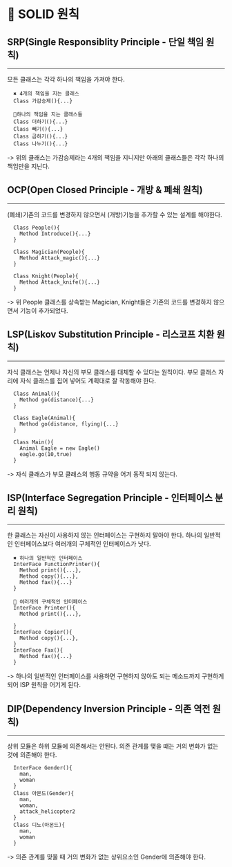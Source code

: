 # 🧷 SOLID 원칙

## SRP(Single Responsiblity Principle - 단일 책임 원칙)

---

모든 클래스는 각각 하나의 책임을 가져야 한다.

```
  ✖️ 4개의 책임을 지는 클래스
  Class 가감승제(){...}

  🧿하나의 책임을 지는 클래스들
  Class 더하기(){...}
  Class 빼기(){...}
  Class 곱하기(){...}
  Class 나누기(){...}

```

-> 위의 클래스는 가감승제라는 4개의 책임을 지니지만 아래의 클래스들은 각각 하나의 책임만을 지닌다.

## OCP(Open Closed Principle - 개방 & 폐쇄 원칙)

---

(폐쇄)기존의 코드를 변경하지 않으면서
(개방)기능을 추가할 수 있는 설계를 해야한다.

```
  Class People(){
    Method Introduce(){...}
  }

  Class Magician(People){
    Method Attack_magic(){...}
  }

  Class Knight(People){
    Method Attack_knife(){...}
  }
```

-> 위 People 클래스를 상속받는 Magician, Knight들은 기존의 코드를 변경하지 않으면서 기능이 추가되었다.

## LSP(Liskov Substitution Principle - 리스코프 치환 원칙)

---

자식 클래스는 언제나 자신의 부모 클래스를 대체할 수 있다는 원칙이다.
부모 클래스 자리에 자식 클래스를 집어 넣어도 계획대로 잘 작동해야 한다.

```
  Class Animal(){
    Method go(distance){...}
  }

  Class Eagle(Animal){
    Method go(distance, flying){...}
  }

  Class Main(){
    Animal Eagle = new Eagle()
    eagle.go(10,true)
  }

```

-> 자식 클래스가 부모 클래스의 행동 규약을 어겨 동작 되지 않는다.

## ISP(Interface Segregation Principle - 인터페이스 분리 원칙)

---

한 클래스는 자신이 사용하지 않는 인터페이스는 구현하지 말아야 한다.
하나의 일반적인 인터페이스보다 여러개의 구체적인 인터페이스가 낫다.

```
  ✖️ 하나의 일반적인 인터페이스
  InterFace FunctionPrinter(){
    Method print(){...},
    Method copy(){...},
    Method fax(){...}
  }

  🧿 여러개의 구체적인 인터페이스
  InterFace Printer(){
    Method print(){...},

  }
  InterFace Copier(){
    Method copy(){...},
  }
  InterFace Fax(){
    Method fax(){...}
  }
```

-> 하나의 일반적인 인터페이스를 사용하면 구현하지 않아도 되는 메소드까지 구현하게 되어 ISP 원칙을 어기게 된다.

## DIP(Dependency Inversion Principle - 의존 역전 원칙)

---

상위 모듈은 하위 모듈에 의존해서는 안된다.
의존 관계를 맺을 떄는 거의 변화가 없는 것에 의존해야 한다.

```
  InterFace Gender(){
    man,
    woman
  }
  Class 아몬드(Gender){
    man,
    woman,
    attack_helicopter2
  }
  Class 디노(아몬드){
    man,
    woman
  }

```

-> 의존 관계를 먖울 때 거의 변화가 없는 상위요소인 Gender에 의존해야 한다.
